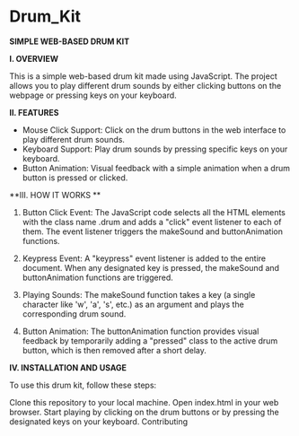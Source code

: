 # Drum_Kit

**SIMPLE WEB-BASED DRUM KIT**

**I. OVERVIEW**

This is a simple web-based drum kit made using JavaScript. The project allows you to play different drum sounds by either clicking buttons on the webpage or pressing keys on your keyboard.

**II. FEATURES**

  * Mouse Click Support: Click on the drum buttons in the web interface to play different drum sounds.
  * Keyboard Support: Play drum sounds by pressing specific keys on your keyboard.
  * Button Animation: Visual feedback with a simple animation when a drum button is pressed or clicked.

**III. HOW IT WORKS
**
  1. Button Click Event: The JavaScript code selects all the HTML elements with the class name .drum and adds a "click" event listener to each of them. The event listener triggers the makeSound and buttonAnimation functions.

  2. Keypress Event: A "keypress" event listener is added to the entire document. When any designated key is pressed, the makeSound and buttonAnimation functions are triggered.

  3. Playing Sounds: The makeSound function takes a key (a single character like 'w', 'a', 's', etc.) as an argument and plays the corresponding drum sound.

  4. Button Animation: The buttonAnimation function provides visual feedback by temporarily adding a "pressed" class to the active drum button, which is then removed after a short delay.

**IV. INSTALLATION AND USAGE**

To use this drum kit, follow these steps:

Clone this repository to your local machine.
Open index.html in your web browser.
Start playing by clicking on the drum buttons or by pressing the designated keys on your keyboard.
Contributing

